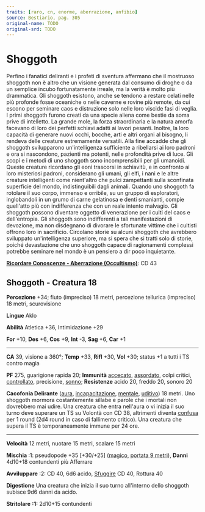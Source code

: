 ```yaml
---
traits: [raro, cn, enorme, aberrazione, anfibio]
source: Bestiario, pag. 305
original-name: TODO
original-srd: TODO
---
```


# Shoggoth

Perfino i fanatici deliranti e i profeti di sventura affermano che il mostruoso
shoggoth non è altro che un visione generata dal consumo di droghe o da un
semplice incubo fortunatamente irreale, ma la verità è molto più drammatica. Gli
shoggoth esistono, anche se tendono a restare celati nelle più profonde fosse
oceaniche o nelle caverne e rovine più remote, da cui escono per seminare caos e
distruzione solo nelle loro viscide fasi di veglia. I primi shoggoth furono
creati da una specie aliena come bestie da soma prive di intelletto. La grande
mole, la forza straordinaria e la natura amorfa facevano di loro dei perfetti
schiavi adatti ai lavori pesanti. Inoltre, la loro capacità di generare nuovi
occhi, bocche, arti e altri organi al bisogno, li rendeva delle creature
estremamente versatili. Alla fine accadde che gli shoggoth svilupparono
un'intelligenza sufficiente a ribellarsi ai loro padroni e ora si nascondono,
pazienti ma potenti, nelle profondità prive di luce. Gli scopi e i metodi di uno
shoggoth sono incomprensibili per gli umanoidi. Queste creature ricordano gli
eoni trascorsi in schiavitù, e in confronto ai loro misteriosi padroni,
considerano gli umani, gli elfi, i nani e le altre creature intelligenti come
nient'altro che pulci zampettanti sulla sconfinata superficie del mondo,
indistinguibili dagli animali. Quando uno shoggoth fa rotolare il suo corpo,
immenso e orribile, su un gruppo di esploratori, inglobandoli in un grumo di
carne gelatinosa e denti smanianti, compie quell'atto più con indifferenza che
con un reale intento malvagio. Gli shoggoth possono diventare oggetto di
venerazione per i culti del caos e dell'entropia. Gli shoggoth sono indifferenti
a tali manifestazioni di devozione, ma non disdegnano di divorare le sfortunate
vittime che i cultisti offrono loro in sacrificio. Circolano storie su alcuni
shoggoth che avrebbero sviluppato un'intelligenza superiore, ma si spera che si
tratti solo di storie, poiché devastazione che uno shoggoth capace di
ragionamenti complessi potrebbe seminare nel mondo è un pensiero a dir poco
inquietante.

**[Ricordare Conoscenze - Aberrazione (Occultismo)](/azioni/abilita/ricordare-conoscenze)**:
CD 43

## Shoggoth - Creatura 18

**Percezione** +34; fiuto (impreciso) 18 metri, percezione tellurica (impreciso)
18 metri, scurovisione

**Lingue** Aklo

**Abilità** Atletica +36, Intimidazione +29

**For** +10, **Des** +6, **Cos** +9, **Int** -3, **Sag** +6, **Car** +1

---

**CA** 39, visione a 360°; **Temp** +33, **Rifl** +30, **Vol** +30; status +1 a
tutti i TS contro magia

**PF** 275, guarigione rapida 20; **Immunità** [accecato](/condizioni/accecato),
[assordato](/condizioni/assordato), colpi critici,
[controllato](/condizioni/controllato), precisione, [sonno](/tratti/sonno);
**Resistenze** acido 20, freddo 20, sonoro 20

**Cacofonia Delirante** ([aura](/tratti/aura),
[incapacitazione](/tratti/incapacitazione), [mentale](/tratti/mentale),
[uditivo](/tratti/uditivo)) 18 metri. Uno shoggoth mormora costantemente sillabe
e parole che i mortali non dovrebbero mai udire. Una creatura che entra
nell'aura o vi inizia il suo turno deve superare un TS su Volontà con CD 38,
altrimenti diventa [confusa](/condizioni/confuso) per 1 round (2d4 round in caso
di fallimento critico). Una creatura che supera il TS è temporaneamente immune
per 24 ore.

---

**Velocità** 12 metri, nuotare 15 metri, scalare 15 metri

**Mischia** :1: pseudopode +35 \[+30/+25] ([magico](/tratti/magico),
[portata 9 metri](/tratti/portata)), **Danni** 4d10+18 contundenti più Afferrare

**Avviluppare** :2: CD 40, 6d6 acido, [Sfuggire](/azioni/sfuggire) CD 40,
Rottura 40

**Digestione** Una creatura che inizia il suo turno all'interno dello shoggoth
subisce 9d6 danni da acido.

**Stritolare** **:1:** 2d10+15 contundenti

